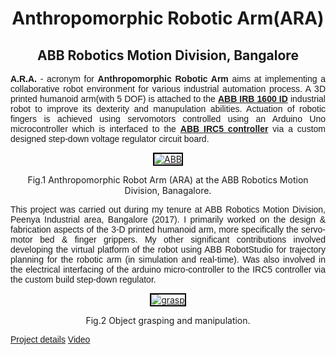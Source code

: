 

<center><h1 class="rsection"><b>Anthropomorphic Robotic Arm(ARA)</b></h1></center>

<center><h2><b>ABB Robotics Motion Division, Bangalore</b></h2></center>

<div class="container-fluid">
  <div class="row">
    <div class="col-md-12">
        <!-- <h3 class="rtitle"><b><a href="http://www.cense.iisc.ac.in/bharadwaj-amrutur" class="md-link">Anthropomorphic Robotic Arm(ARA)</a>.</b></h3> -->
        <p style="text-align:justify; font-family: 'Merriweather', 'Hiragino Sans GB', 'Microsoft YaHei', 'WenQuanYi Micro Hei', sans-serif;">
        <strong>A.R.A.</strong> - acronym for <strong>Anthropomorphic Robotic Arm</strong> aims at implementing a collaborative robot environment for various  industrial automation process. A 3D printed humanoid arm(with 5 DOF) is attached to the <strong><a href="https://new.abb.com/products/robotics/industrial-robots/irb-1600" class="md-link">ABB IRB 1600 ID</a></strong> industrial robot to improve its dexterity and manupulation abilities. Actuation of robotic fingers is achieved using servomotors controlled using an Arduino Uno microcontroller which is interfaced to the <strong><a href="https://new.abb.com/products/3HAC020536-014/irc5-controller" class="md-link">ABB IRC5 controller</a></strong> via a custom designed step-down voltage regulator circuit board.
        </p>
        <!-- <img class="center" src="{{ site.github.url }}/media/abb.png" /> -->
        <center>
            <div class="image-wrapper">
                <a class ="image-popup" href="https://nav74neet.github.io/media/ara-type.gif" title="ABB">
                    <img src="https://nav74neet.github.io/media/ara-type.gif" alt="ABB" style="border:2px solid black;" align="middle">
                </a>
                <center>
                <p class="image-caption" style="font-size:14px; text-align:center;">
                    Fig.1 Anthropomorphic Robot Arm (ARA) at the ABB Robotics Motion Division, Banagalore.
                </p>
                </center>
            </div>
        </center>
        <p style="text-align:justify; font-family: 'Merriweather', 'Hiragino Sans GB', 'Microsoft YaHei', 'WenQuanYi Micro Hei', sans-serif;">
        This project was carried out during my tenure at ABB Robotics Motion Division, Peenya Industrial area, Bangalore (2017). I primarily worked on the design & fabrication aspects of the 3-D printed humanoid arm, more specifically the servo-motor bed & finger grippers. My other significant contributions involved developing the virtual platform of the robot using ABB RobotStudio for trajectory planning for the robotic arm (in simulation and real-time). Was also involved in the electrical interfacing of the arduino micro-controller to the IRC5 controller via the custom build step-down regulator. 
        </p>
        <center>
            <div class="image-wrapper">
                <a class ="image-popup" href="https://nav74neet.github.io/media/ara_grasp.mp4" title="grasp">
                    <img src="https://nav74neet.github.io/media/ara_grasp.mp4" alt="grasp" style="border:2px solid black;" align="middle">
                </a>
                <center>
                <p class="image-caption" style="font-size:14px; text-align:center;">
                    Fig.2 Object grasping and manipulation. 
                </p>
                </center>
            </div>
        </center>
        <p style="text-align:justify; font-family: 'Merriweather', 'Hiragino Sans GB', 'Microsoft YaHei', 'WenQuanYi Micro Hei', sans-serif;">
        </p>
        <p style="text-align:justify; font-family: 'Merriweather', 'Hiragino Sans GB', 'Microsoft YaHei', 'WenQuanYi Micro Hei', sans-serif;">
        <a href="https://bit.ly/2r5CcPp" class="md-link btn-default btn rbtn">Project details</a>
        <a href="https://youtu.be/xqaQjo5hS6o" class="md-link btn-default btn rbtn">Video</a>
        </p>
    </div>
  </div>
</div>
<br>